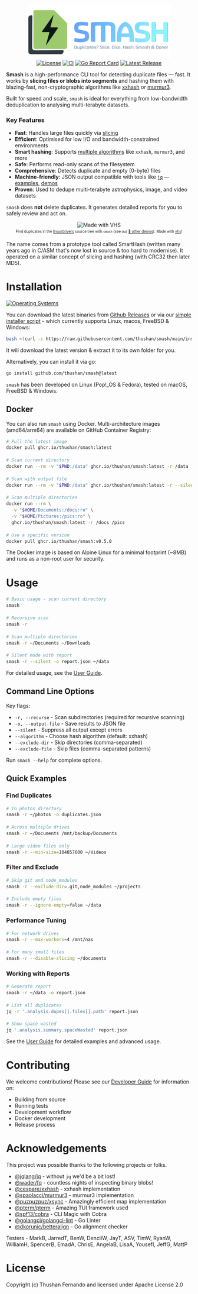 <div align="center">
  <p>
    <img src="assets/banner.png" width="392" height="146" alt="Smash - Deduplicate files fast!" /> <br/>
    <a href="https://github.com/thushan/smash/blob/master/LICENSE"><img src="https://img.shields.io/github/license/thushan/smash" alt="License"></a>
    <a href="https://github.com/thushan/smash/actions/workflows/ci.yml"><img src="https://github.com/thushan/smash/actions/workflows/ci.yml/badge.svg?branch=main" alt="CI"></a>
    <a href="https://goreportcard.com/report/github.com/thushan/smash"><img src="https://goreportcard.com/badge/github.com/thushan/smash" alt="Go Report Card"></a>
    <a href="https://github.com/thushan/smash/releases/latest"><img src="https://img.shields.io/github/release/thushan/smash" alt="Latest Release"></a>
  </p>
</div>

**Smash** is a high-performance CLI tool for detecting duplicate files — fast. It works by **slicing files or blobs into segments** and hashing them with blazing-fast, non-cryptographic algorithms like [xxhash](https://xxhash.com/) or [murmur3](https://en.wikipedia.org/wiki/MurmurHash).

Built for speed and scale, `smash` is ideal for everything from low-bandwidth deduplication to analysing multi-terabyte datasets.

### Key Features
* **Fast**: Handles large files quickly via [slicing](./docs/slicing.md)
* **Efficient**: Optimised for low I/O and bandwidth-constrained environments
* **Smart hashing**: Supports [multiple algorithms](./docs/algorithms.md) like `xxhash`, `murmur3`, and more
* **Safe**: Performs read-only scans of the filesystem
* **Comprehensive**: Detects duplicate and empty (0-byte) files
* **Machine-friendly**: JSON output compatible with tools like [`jq`](https://github.com/jqlang/jq) — [examples](#examples), [demos](./docs/demos.md)
* **Proven**: Used to dedupe multi-terabyte astrophysics, image, and video datasets

`smash` does **not** delete duplicates. It generates detailed reports for you to safely review and act on.
<p align="center">
 <img src="https://vhs.charm.sh/vhs-6UTX5Yc6CIQ6Y3lzulLKYF.gif" alt="Made with VHS"><br/>
    <sub>
        <sup>Find duplicates in the <a href="https://github.com/torvalds/linux">linux/drivers</a> source tree with <code>smash</code> (see our <a href="docs/demos.md">🍿 other demos</a>). Made with <a href="https://vhs.charm.sh" target="_blank">vhs</a>!</sup>
    </sub>
</p>

The name comes from a prototype tool called SmartHash (written many years ago in C/ASM that's now lost in source & 
too hard to modernise). It operated on a similar concept of slicing and hashing (with CRC32 then later MD5).

# Installation

[![Operating Systems](https://img.shields.io/badge/platform-windows%20%7C%20macos%20%7C%20linux%20%7C%20freebsd-informational?style=for-the-badge)](https://github.com/thushan/smash/releases/latest)

You can download the latest binaries from [Github Releases](https://github.com/thushan/smash/releases) or via our [simple installer script](https://raw.githubusercontent.com/thushan/smash/main/install.sh) - which currently supports Linux, macos, FreeBSD & Windows:

```bash
bash <(curl -s https://raw.githubusercontent.com/thushan/smash/main/install.sh)
```

It will download the latest version & extract it to its own folder for you.

Alternatively, you can install it via go:

```bash
go install github.com/thushan/smash@latest
```

`smash` has been developed on Linux (Pop!_OS & Fedora), tested on macOS, FreeBSD & Windows.

## Docker

You can also run `smash` using Docker. Multi-architecture images (amd64/arm64) are available on GitHub Container Registry:

```bash
# Pull the latest image
docker pull ghcr.io/thushan/smash:latest

# Scan current directory
docker run --rm -v "$PWD:/data" ghcr.io/thushan/smash:latest -r /data

# Scan with output file
docker run --rm -v "$PWD:/data" ghcr.io/thushan/smash:latest -r --silent -o /data/report.json /data

# Scan multiple directories
docker run --rm \
  -v "$HOME/Documents:/docs:ro" \
  -v "$HOME/Pictures:/pics:ro" \
  ghcr.io/thushan/smash:latest -r /docs /pics

# Use a specific version
docker pull ghcr.io/thushan/smash:v0.5.0
```

The Docker image is based on Alpine Linux for a minimal footprint (~8MB) and runs as a non-root user for security.

# Usage

```bash
# Basic usage - scan current directory
smash

# Recursive scan
smash -r

# Scan multiple directories
smash -r ~/Documents ~/Downloads

# Silent mode with report
smash -r --silent -o report.json ~/data
```

For detailed usage, see the [User Guide](./docs/user-guide.md).

## Command Line Options

Key flags:
- `-r, --recurse` - Scan subdirectories (required for recursive scanning)
- `-o, --output-file` - Save results to JSON file
- `--silent` - Suppress all output except errors
- `--algorithm` - Choose hash algorithm (default: xxhash)
- `--exclude-dir` - Skip directories (comma-separated)
- `--exclude-file` - Skip files (comma-separated patterns)

Run `smash --help` for complete options.

## Quick Examples

### Find Duplicates
```bash
# In photos directory
smash -r ~/photos -o duplicates.json

# Across multiple drives
smash -r ~/Documents /mnt/backup/Documents

# Large video files only
smash -r --min-size=104857600 ~/Videos
```

### Filter and Exclude
```bash
# Skip git and node_modules
smash -r --exclude-dir=.git,node_modules ~/projects

# Include empty files
smash -r --ignore-empty=false ~/data
```

### Performance Tuning
```bash
# For network drives
smash -r --max-workers=4 /mnt/nas

# For many small files
smash -r --disable-slicing ~/documents
```

### Working with Reports
```bash
# Generate report
smash -r ~/data -o report.json

# List all duplicates
jq -r '.analysis.dupes[].files[].path' report.json

# Show space wasted
jq '.analysis.summary.spaceWasted' report.json
```

See the [User Guide](./docs/user-guide.md) for detailed examples and advanced usage.

# Contributing

We welcome contributions! Please see our [Developer Guide](./docs/developer.md) for information on:
- Building from source
- Running tests
- Development workflow
- Docker development
- Release process

# Acknowledgements

This project was possible thanks to the following projects or folks.

* [@jqlang/jq](https://github.com/jqlang/jq) - without `jq` we'd be a bit lost!
* [@wader/fq](https://github.com/wader/fq) - countless nights of inspecting binary blobs!
* [@cespare/xxhash](https://github.com/cespare/xxhash) - xxhash implementation
* [@spaolacci/murmur3](https://github.com/spaolacci/murmur3) - murmur3 implementation
* [@puzpuzpuz/xsync](https://github.com/puzpuzpuz/xsync) - Amazingly efficient map implementation
* [@pterm/pterm](https://github.com/pterm/pterm) - Amazing TUI framework used
* [@spf13/cobra](https://github.com/spf13/cobra) - CLI Magic with Cobra
* [@golangci/golangci-lint](https://github.com/golangci/golangci-lint) - Go Linter
* [@dkorunic/betteralign](https://github.com/dkorunic/betteralign) - Go alignment checker

Testers - MarkB, JarredT, BenW, DencilW, JayT, ASV, TimW, RyanW, WilliamH, SpencerB, EmadA, ChrisE, AngelaB, LisaA, YousefI, JeffG, MattP

# License

Copyright (c) Thushan Fernando and licensed under Apache License 2.0
